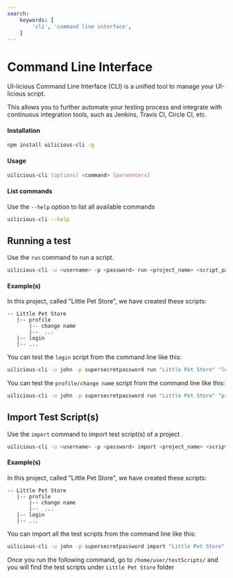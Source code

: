 ```yaml
---
search:
    keywords: [
        'cli', 'command line interface',
    ]
---
```

# Command Line Interface

UI-licious Command Line Interface (CLI) is a unified tool to manage your UI-licious script. 

This allows you to further automate your testing process and integrate with continuous integration tools, such as Jenkins, Travis CI, Circle CI, etc.

#### Installation

```bash
npm install uilicious-cli -g
```

#### Usage

```bash
uilicious-cli [options] <command> [parameters]
```

#### List commands

Use the `--help` option to list all available commands
```bash
uilicious-cli --help
```

## Running a test

Use the `run` command to run a script.
```bash
uilicious-cli -u <username> -p <password> run <project_name> <script_path>
```
#### Example(s)
 
In this project, called "Little Pet Store", we have created these scripts:
```
-- Little Pet Store
   |-- profile
       |-- change name
       |--  ...
   |-- login
   |-- ... 
```

You can test the `login` script from the command line like this:
```bash
uilicious-cli -u john -p supersecretpassword run "Little Pet Store" "login"
```

You can test the `profile/change name` script from the command line like this:
```bash
uilicious-cli -u john -p supersecretpassword run "Little Pet Store" "profile/change name"
```
## Import Test Script(s)

Use the `import` command to import test script(s) of a project .
```bash
uilicious-cli -u <username> -p <password> import <project_name> <script_save_to_dir>
```
#### Example(s)
 
In this project, called "Little Pet Store", we have created these scripts:
```
-- Little Pet Store
   |-- profile
       |-- change name
       |--  ...
   |-- login
   |-- ... 
```

You can import all the test scripts from the command line like this:
```bash
uilicious-cli -u john -p supersecretpassword import "Little Pet Store" "/home/user/testScripts/"
```
Once you run the following command, go to `/home/user/testScripts/` and you will find the test scripts under `Little Pet Store` folder
